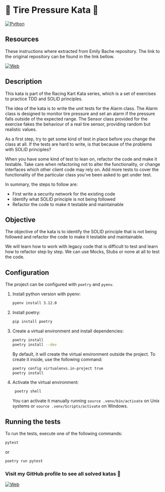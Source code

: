 # :car: Tire Pressure Kata :car:

[![Python](https://img.shields.io/badge/Python-3.12+-yellow?style=for-the-badge&logo=python&logoColor=white&labelColor=101010)](https://python.org)

## Resources

These instructions where extracted from Emily Bache repository. The link to the original repository can be found in the link bellow.

[![Web](https://img.shields.io/badge/GitHub-emilybache-14a1f0?style=for-the-badge&logo=github&logoColor=white&labelColor=101010)](https://github.com/emilybache/Racing-Car-Katas)

## Description

This kata is part of the Racing Kart Kata series, which is a set of exercises to practice TDD and SOLID principles.

The idea of the kata is to write the unit tests for the Alarm class. 
The Alarm class is designed to monitor tire pressure and set an alarm if the pressure falls outside of the expected range. 
The Sensor class provided for the exercise fakes the behaviour of a real tire sensor, providing random but realistic values.

As a first step, try to get some kind of test in place before you change the class at all. If the tests are hard to write, is that because 
of the problems with SOLID principles?

When you have some kind of test to lean on, refactor the code and make it testable. Take care when refactoring not to alter the functionality, 
or change interfaces which other client code may rely on. Add more tests to cover the functionality of the particular class you've been asked to get under test.

In summary, the steps to follow are:

- First write a security network for the existing code
- Identify what SOLID principle is not being followed
- Refactor the code to make it testable and maintainable

## Objective

The objective of the kata is to identify the SOLID principle that is not being followed and refactor the code to make it testable and maintainable.

We will learn how to work with legacy code that is difficult to test and learn how to refactor step by step. We can use Mocks, Stubs or none at all to test the code.

## Configuration

The project can be configured with `poetry` and `pyenv`.
1. Install python version with pyenv:
    ```bash
    pyenv install 3.12.0
    ```
2. Install poetry:
    ```bash
    pip install poetry
    ```
3. Create a virtual environment and install dependencies:
    ```bash
    poetry install
    poetry install --dev
    ```
   
    By default, it will create the virtual environment outside the project. To create it inside, use the following command:
    ```bash
    poetry config virtualenvs.in-project true
    poetry install
    ```
4. Activate the virtual environment:
   ```bash
    poetry shell
    ```
   You can activate it manually running `source .venv/bin/activate` on Unix systems or `source .venv/Scripts/activate` on Windows.

## Running the tests

To run the tests, execute one of the following commands:

```bash
pytest
```

or

```bash
poetry run pytest
```

### Visit my GitHub profile to see all solved katas 🚀

[![Web](https://img.shields.io/badge/GitHub-Dimanu.py-14a1f0?style=for-the-badge&logo=github&logoColor=white&labelColor=101010)](https://github.com/dimanu-py/code-katas)


